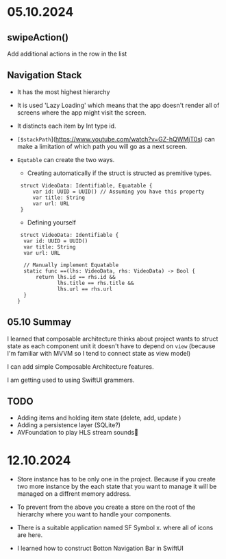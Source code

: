 # 05.10.2024

## swipeAction()
Add additional actions in the row in the list

## Navigation Stack
- It has the most highest hierarchy
- It is used 'Lazy Loading' which means that the app doesn't render all of screens where the app might visit the screen.
- It distincts each item by Int type id.
- `[$stackPath`](https://www.youtube.com/watch?v=GZ-hQWMjT0s) can make a limitation of which path you will go as a next screen.
- `Equtable` can create the two ways. 
  - Creating automatically if the struct is structed as premitive types.
  ```
   struct VideoData: Identifiable, Equatable {
       var id: UUID = UUID() // Assuming you have this property
       var title: String
       var url: URL
   }
  ```

  - Defining yourself
  ```
   struct VideoData: Identifiable {
    var id: UUID = UUID()
    var title: String
    var url: URL
    
    // Manually implement Equatable
    static func ==(lhs: VideoData, rhs: VideoData) -> Bool {
        return lhs.id == rhs.id &&
               lhs.title == rhs.title &&
               lhs.url == rhs.url
    }
  }
  ```


## 05.10 Summay
I learned that composable architecture thinks about project wants to struct state as each component unit it doesn't have to depend on `view` (because I'm familiar with MVVM so I tend to connect state as view model)

I can add simple Composable Architecture features.

I am getting used to using SwiftUI grammers.

## TODO
- Adding items and holding item state (delete, add, update )
- Adding a persistence layer (SQLite?)
- AVFoundation to play HLS stream sounds🎼


# 12.10.2024
- Store instance has to be only one in the project. Because if you create two more instance by the each state that you want to manage it will be managed on a diffrent memory address.

- To prevent from the above you create a store on the root of the hierarchy where you want to handle your components.

- There is a suitable application named SF Symbol x. where all of icons are here.

- I learned how to construct Botton Navigation Bar in SwiftUI
